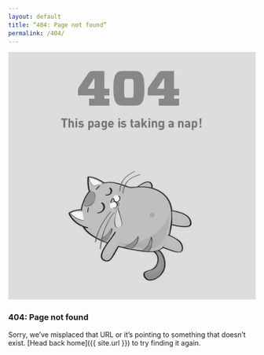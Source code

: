 ```yaml
---
layout: default
title: “404: Page not found”
permalink: /404/
---
```

![About](static/404/404.webp)
### 404: Page not found
Sorry, we’ve misplaced that URL or it’s pointing to something that doesn’t exist. [Head back home]({{ site.url }}) to try finding it again.
